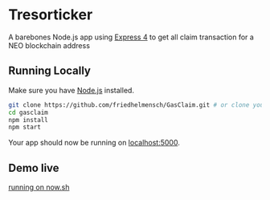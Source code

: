 # Tresorticker

A barebones Node.js app using [Express 4](http://expressjs.com/) to get all claim transaction for a NEO blockchain address

## Running Locally

Make sure you have [Node.js](http://nodejs.org/) installed.

```sh
git clone https://github.com/friedhelmensch/GasClaim.git # or clone your own fork
cd gasclaim
npm install
npm start
```

Your app should now be running on [localhost:5000](http://localhost:5000/).

## Demo live
[running on now.sh](https://gas-claim-smchvykwge.now.sh)


